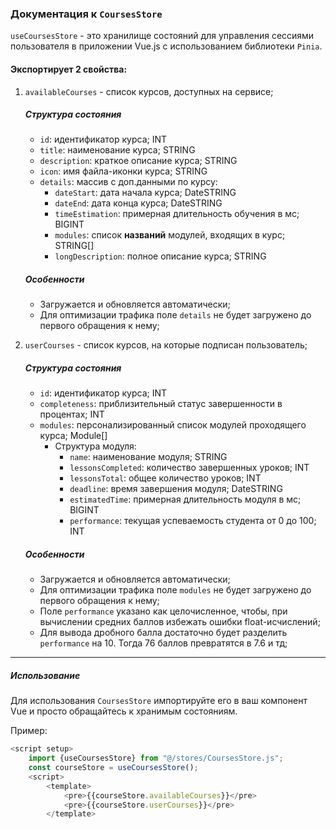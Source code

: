 ### Документация к `CoursesStore`

`useCoursesStore` - это хранилище состояний для управления сессиями пользователя в приложении Vue.js с использованием
библиотеки `Pinia`.

#### Экспортирует 2 свойства:

1. `availableCourses` - список курсов, доступных на сервисе;
   ##### Структура состояния
    - `id`: идентификатор курса; INT
    - `title`: наименование курса; STRING
    - `description`: краткое описание курса; STRING
    - `icon`: имя файла-иконки курса; STRING
    - `details`: массив с доп.данными по курсу:
        - `dateStart`: дата начала курса; DateSTRING
        - `dateEnd`: дата конца курса; DateSTRING
        - `timeEstimation`: примерная длительность обучения в мс; BIGINT
        - `modules`: список **названий** модулей, входящих в курс; STRING[]
        - `longDescription`: полное описание курса; STRING
   ##### Особенности
    - Загружается и обновляется автоматически;
    - Для оптимизации трафика поле `details` не будет загружено до первого обращения к нему;

2. `userCourses` - список курсов, на которые подписан пользователь;
   ##### Структура состояния
    - `id`: идентификатор курса; INT
    - `completeness`: приблизительный статус завершенности в процентах; INT
    - `modules`: персонализированный список модулей проходящего курса; Module[]
        - Структура модуля:
            - `name`: наименование модуля; STRING
            - `lessonsCompleted`: количество завершенных уроков; INT
            - `lessonsTotal`: общее количество уроков; INT
            - `deadline`: время завершения модуля; DateSTRING
            - `estimatedTime`:  примерная длительность модуля в мс; BIGINT
            - `performance`: текущая успеваемость студента от 0 до 100; INT
   ##### Особенности
    - Загружается и обновляется автоматически;
    - Для оптимизации трафика поле `modules` не будет загружено до первого обращения к нему;
    - Поле `performance` указано как целочисленное, чтобы, при вычислении средних баллов избежать ошибки
      float-исчислений;
    - Для вывода дробного балла достаточно будет разделить `performance` на 10. Тогда 76 баллов превратятся в 7.6 и тд;

----

##### Использование

Для использования `CoursesStore` импортируйте его в ваш компонент Vue и просто обращайтесь к хранимым состояниям.

Пример:

```javascript
<script setup>
    import {useCoursesStore} from "@/stores/CoursesStore.js";
    const courseStore = useCoursesStore();
    <script>
        <template>
            <pre>{{courseStore.availableCourses}}</pre>
            <pre>{{courseStore.userCourses}}</pre>
        </template>
```